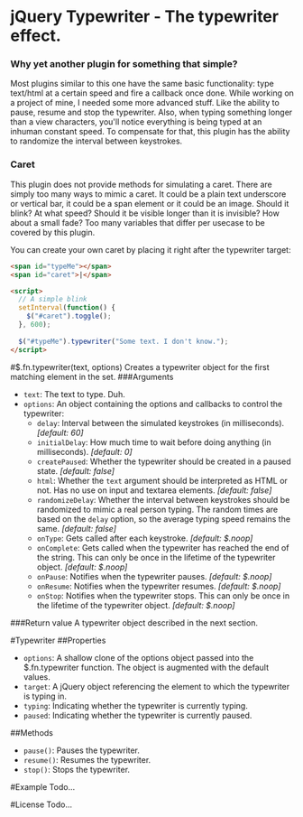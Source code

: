 jQuery Typewriter - The typewriter effect.
=================

### Why yet another plugin for something that simple?
Most plugins similar to this one have the same basic functionality: type text/html at a certain speed and fire a callback once done.
While working on a project of mine, I needed some more advanced stuff. Like the ability to pause, resume and stop the typewriter. 
Also, when typing something longer than a view characters, you'll notice everything is being typed at an inhuman constant speed.
To compensate for that, this plugin has the ability to randomize the interval between keystrokes.

### Caret
This plugin does not provide methods for simulating a caret. There are simply too many ways to mimic a caret.
It could be a plain text underscore or vertical bar, it could be a span element or it could be an image. 
Should it blink? At what speed? Should it be visible longer than it is invisible? How about a small fade? 
Too many variables that differ per usecase to be covered by this plugin.

You can create your own caret by placing it right after the typewriter target:
``` html
<span id="typeMe"></span>
<span id="caret">|</span>

<script>
  // A simple blink
  setInterval(function() {
    $("#caret").toggle();
  }, 600);
  
  $("#typeMe").typewriter("Some text. I don't know.");
</script>
```


#$.fn.typewriter(text, options)
Creates a typewriter object for the first matching element in the set.
###Arguments
- `text`: The text to type. Duh.
- `options`: An object containing the options and callbacks to control the typewriter:
  - `delay`: Interval between the simulated keystrokes (in milliseconds). *[default: 60]*
  - `initialDelay`: How much time to wait before doing anything (in milliseconds). *[default: 0]*
  - `createPaused`: Whether the typewriter should be created in a paused state. *[default: false]*
  - `html`: Whether the `text` argument should be interpreted as HTML or not. Has no use on input and textarea elements. *[default: false]*
  - `randomizeDelay`: Whether the interval between keystrokes should be randomized to mimic a real person typing. The random times are based on the `delay` option, so the average typing speed remains the same. *[default: false]*
  - `onType`: Gets called after each keystroke. *[default: $.noop]*
  - `onComplete`: Gets called when the typewriter has reached the end of the string. This can only be once in the lifetime of the typewriter object. *[default: $.noop]*
  - `onPause`: Notifies when the typewriter pauses. *[default: $.noop]*
  - `onResume`: Notifies when the typewriter resumes. *[default: $.noop]*
  - `onStop`: Notifies when the typewriter stops. This can only be once in the lifetime of the typewriter object. *[default: $.noop]*
 
###Return value
A typewriter object described in the next section. 


#Typewriter
##Properties
- `options`: A shallow clone of the options object passed into the $.fn.typewriter function. The object is augmented with the default values.
- `target`: A jQuery object referencing the element to which the typewriter is typing in.
- `typing`: Indicating whether the typewriter is currently typing.
- `paused`: Indicating whether the typewriter is currently paused.

##Methods
- `pause()`: Pauses the typewriter.
- `resume()`: Resumes the typewriter.
- `stop()`: Stops the typewriter.


#Example
Todo...


#License
Todo...
